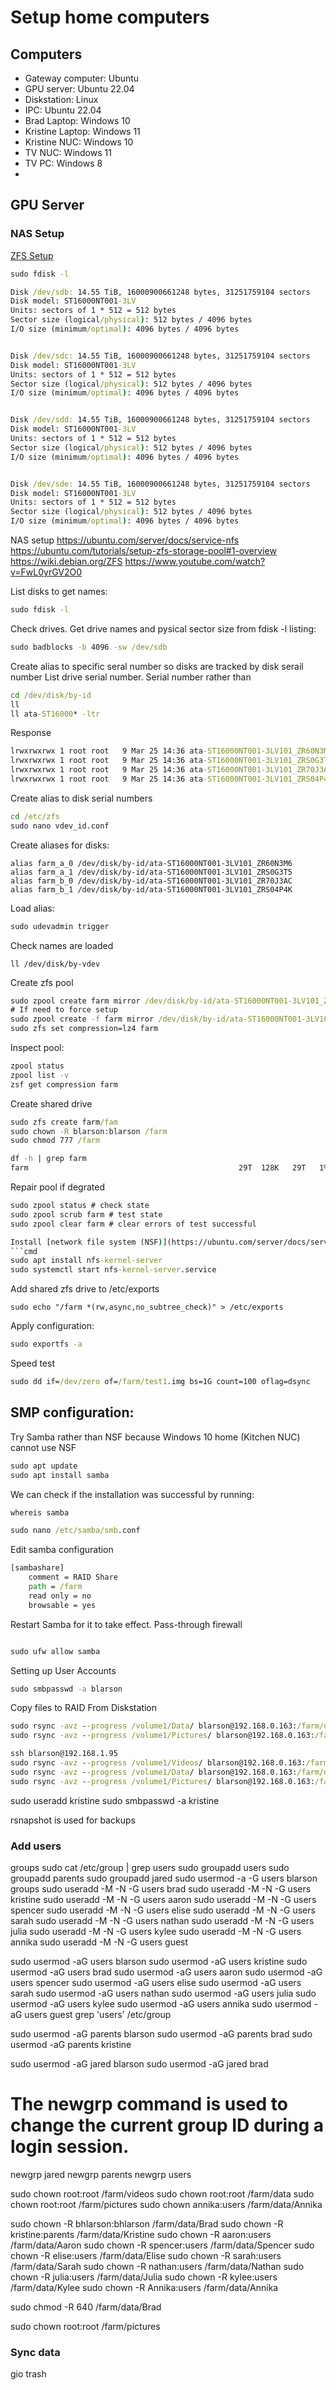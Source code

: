 # Setup home computers

## Computers
- Gateway computer: Ubuntu
- GPU server: Ubuntu 22.04
- Diskstation: Linux
- IPC: Ubuntu 22.04
- Brad Laptop: Windows 10
- Kristine Laptop: Windows 11
- Kristine NUC: Windows 10
- TV NUC: Windows 11
- TV PC: Windows 8
- 

## GPU Server

### NAS Setup
[ZFS Setup](https://ubuntu.com/tutorials/setup-zfs-storage-pool#3-creating-a-zfs-pool)

```cmd
sudo fdisk -l

Disk /dev/sdb: 14.55 TiB, 16000900661248 bytes, 31251759104 sectors
Disk model: ST16000NT001-3LV
Units: sectors of 1 * 512 = 512 bytes
Sector size (logical/physical): 512 bytes / 4096 bytes
I/O size (minimum/optimal): 4096 bytes / 4096 bytes


Disk /dev/sdc: 14.55 TiB, 16000900661248 bytes, 31251759104 sectors
Disk model: ST16000NT001-3LV
Units: sectors of 1 * 512 = 512 bytes
Sector size (logical/physical): 512 bytes / 4096 bytes
I/O size (minimum/optimal): 4096 bytes / 4096 bytes


Disk /dev/sdd: 14.55 TiB, 16000900661248 bytes, 31251759104 sectors
Disk model: ST16000NT001-3LV
Units: sectors of 1 * 512 = 512 bytes
Sector size (logical/physical): 512 bytes / 4096 bytes
I/O size (minimum/optimal): 4096 bytes / 4096 bytes


Disk /dev/sde: 14.55 TiB, 16000900661248 bytes, 31251759104 sectors
Disk model: ST16000NT001-3LV
Units: sectors of 1 * 512 = 512 bytes
Sector size (logical/physical): 512 bytes / 4096 bytes
I/O size (minimum/optimal): 4096 bytes / 4096 bytes
```

NAS setup
https://ubuntu.com/server/docs/service-nfs
https://ubuntu.com/tutorials/setup-zfs-storage-pool#1-overview
https://wiki.debian.org/ZFS
https://www.youtube.com/watch?v=FwL0yrGV2O0

List disks to get names:
```cmd
sudo fdisk -l
```

Check drives.  Get drive names and pysical sector size from fdisk -l listing:
```cmd
sudo badblocks -b 4096 -sw /dev/sdb
```
Create alias to specific seral number so disks are tracked by disk serail number
List drive serial number.  Serial number rather than 
```cmd
cd /dev/disk/by-id
ll
ll ata-ST16000* -ltr
```

Response
```cmd
lrwxrwxrwx 1 root root   9 Mar 25 14:36 ata-ST16000NT001-3LV101_ZR60N3M6 -> ../../sdb
lrwxrwxrwx 1 root root   9 Mar 25 14:36 ata-ST16000NT001-3LV101_ZRS0G3T5 -> ../../sdc
lrwxrwxrwx 1 root root   9 Mar 25 14:36 ata-ST16000NT001-3LV101_ZR70J3AC -> ../../sdd
lrwxrwxrwx 1 root root   9 Mar 25 14:36 ata-ST16000NT001-3LV101_ZRS04P4K -> ../../sde
```

Create alias to disk serial numbers
```cmd
cd /etc/zfs
sudo nano vdev_id.conf
```

Create aliases for disks:
```
alias farm_a_0 /dev/disk/by-id/ata-ST16000NT001-3LV101_ZR60N3M6
alias farm_a_1 /dev/disk/by-id/ata-ST16000NT001-3LV101_ZRS0G3T5
alias farm_b_0 /dev/disk/by-id/ata-ST16000NT001-3LV101_ZR70J3AC
alias farm_b_1 /dev/disk/by-id/ata-ST16000NT001-3LV101_ZRS04P4K
```

Load alias:
```cmd
sudo udevadmin trigger
```

Check names are loaded
```
ll /dev/disk/by-vdev
```

Create zfs pool
```cmd
sudo zpool create farm mirror /dev/disk/by-id/ata-ST16000NT001-3LV101_ZR60N3M6 /dev/disk/by-id/ata-ST16000NT001-3LV101_ZRS0G3T5 mirror /dev/disk/by-id/ata-ST16000NT001-3LV101_ZR70J3AC /dev/disk/by-id/ata-ST16000NT001-3LV101_ZRS04P4K
# If need to force setup
sudo zpool create -f farm mirror /dev/disk/by-id/ata-ST16000NT001-3LV101_ZR60N3M6 /dev/disk/by-id/ata-ST16000NT001-3LV101_ZRS0G3T5 mirror /dev/disk/by-id/ata-ST16000NT001-3LV101_ZR70J3AC /dev/disk/by-id/ata-ST16000NT001-3LV101_ZRS04P4K
sudo zfs set compression=lz4 farm
```

Inspect pool:
```cmd
zpool status
zpool list -v
zsf get compression farm
```
Create shared drive
```cmd
sudo zfs create farm/fam
sudo chown -R blarson:blarson /farm
sudo chmod 777 /farm
```

```cmd
df -h | grep farm
farm                                               29T  128K   29T   1% /farm
```


Repair pool if degrated
```cmd
sudo zpool status # check state
sudo zpool scrub farm # test state
sudo zpool clear farm # clear errors of test successful

Install [network file system (NSF)](https://ubuntu.com/server/docs/service-nfs)
```cmd
sudo apt install nfs-kernel-server
sudo systemctl start nfs-kernel-server.service
```
Add shared zfs drive to /etc/exports
```
sudo echo "/farm *(rw,async,no_subtree_check)" > /etc/exports
```

Apply configuration:
```cmd
sudo exportfs -a
```

Speed test
```cmd
sudo dd if=/dev/zero of=/farm/test1.img bs=1G count=100 oflag=dsync
```

## SMP configuration:

Try Samba rather than NSF because Windows 10 home (Kitchen NUC) cannot use NSF

```cmd
sudo apt update
sudo apt install samba
```
We can check if the installation was successful by running:
```cmd
whereis samba
```

```cmd
sudo nano /etc/samba/smb.conf
```
Edit samba configuration
```cmd
[sambashare]
    comment = RAID Share
    path = /farm
    read only = no
    browsable = yes
```
Restart Samba for it to take effect.  Pass-through firewall
```cmd

sudo ufw allow samba
```

Setting up User Accounts
```cmd
sudo smbpasswd -a blarson
```

Copy files to RAID
From Diskstation
```cmd
sudo rsync -avz --progress /volume1/Data/ blarson@192.168.0.163:/farm/data
sudo rsync -avz --progress /volume1/Pictures/ blarson@192.168.0.163:/farm/pictures

ssh blarson@192.168.1.95
sudo rsync -avz --progress /volume1/Videos/ blarson@192.168.0.163:/farm/videos
sudo rsync -avz --progress /volume1/Data/ blarson@192.168.0.163:/farm/data
sudo rsync -avz --progress /volume1/Pictures/ blarson@192.168.0.163:/farm/pictures

```

sudo useradd kristine
sudo smbpasswd -a kristine

rsnapshot is used for backups

### Add users
groups
sudo cat /etc/group | grep users
sudo groupadd users
sudo groupadd parents
sudo groupadd jared
sudo usermod -a -G users blarson
groups
sudo useradd -M -N -G users brad
sudo useradd -M -N -G users kristine
sudo useradd -M -N -G users aaron
sudo useradd -M -N -G users spencer
sudo useradd -M -N -G users elise
sudo useradd -M -N -G users sarah
sudo useradd -M -N -G users nathan
sudo useradd -M -N -G users julia
sudo useradd -M -N -G users kylee
sudo useradd -M -N -G users annika
sudo useradd -M -N -G users guest

sudo usermod -aG users blarson
sudo usermod -aG users kristine
sudo usermod -aG users brad
sudo usermod -aG users aaron
sudo usermod -aG users spencer
sudo usermod -aG users elise
sudo usermod -aG users sarah
sudo usermod -aG users nathan
sudo usermod -aG users julia
sudo usermod -aG users kylee
sudo usermod -aG users annika
sudo usermod -aG users guest
grep 'users' /etc/group

sudo usermod -aG parents blarson
sudo usermod -aG parents brad
sudo usermod -aG parents kristine

sudo usermod -aG jared blarson
sudo usermod -aG jared brad

# The newgrp command is used to change the current group ID during a login session.
newgrp jared
newgrp parents
newgrp users

sudo chown root:root /farm/videos
sudo chown root:root /farm/data
sudo chown root:root /farm/pictures
sudo chown annika:users /farm/data/Annika

sudo chown -R bhlarson:bhlarson /farm/data/Brad
sudo chown -R kristine:parents /farm/data/Kristine
sudo chown -R aaron:users /farm/data/Aaron
sudo chown -R spencer:users /farm/data/Spencer
sudo chown -R elise:users /farm/data/Elise
sudo chown -R sarah:users /farm/data/Sarah
sudo chown -R nathan:users /farm/data/Nathan
sudo chown -R julia:users /farm/data/Julia
sudo chown -R kylee:users /farm/data/Kylee
sudo chown -R Annika:users /farm/data/Annika

sudo chmod -R 640 /farm/data/Brad

sudo chown root:root /farm/pictures
### Sync data


gio trash <file>
